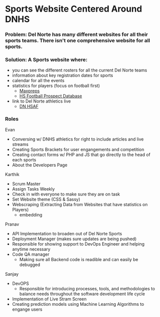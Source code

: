 # Sports Website Centered Around DNHS

### Problem: Del Norte has many different websites for all their sports teams. There isn't one comprehensive website for all sports.

### Solution: A Sports website where: 
- you can see the different rosters for all the current Del Norte teams
- information about key registration dates for sports
- calendar for all the events
- statistics for players (focus on football first)
  - [Maxpreps](https://www.maxpreps.com/ca/san-diego/del-norte-nighthawks/football/roster/)
  - [HS Football Prospect Database](https://www.prepredzone.com/california/prospect-database/)
- link to Del Norte athletics live
  - [DN HSAF](https://delnortehsaf.org/live-sports/)


### Roles
Evan
- Conversing w/ DNHS athletics for right to include articles and live streams
- Creating Sports Brackets for user engangements and competition
- Creating contact forms w/ PHP and JS that go directly to the head of each sports
- About the Developers Page

Karthik
 - Scrum Master
 - Assign Tasks Weekly
 - Check in with everyone to make sure they are on task
 - Set Website theme (CSS & Sassy)
 - Webscraping (Extracting Data from Websites that have statistics on Players)
   - embedding

Pranav
- API Implementation to broaden out of Del Norte Sports
- Deployment Manager (makes sure updates are being pushed)
- Responsible for showing support to DevOps Engineer and helping anytime necessary
- Code QA manager
  - Making sure all Backend code is readible and can easily be debugged 

Sanjay
- DevOPS
  - Responsible for introducing processes, tools, and methodologies to balance needs throughout the software development life cycle
- Implementation of Live Stram Screen
- Creating prediction models using Machine Learning Algorithms to engange users
